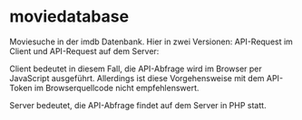 # moviedatabase

Moviesuche in der imdb Datenbank. Hier in zwei Versionen: API-Request im Client und API-Request auf dem Server:

Client bedeutet in diesem Fall, die API-Abfrage wird im Browser per JavaScript ausgeführt. Allerdings ist diese Vorgehensweise mit dem API-Token im Browserquellcode nicht empfehlenswert. 

Server bedeutet, die API-Abfrage findet auf dem Server in PHP statt.
